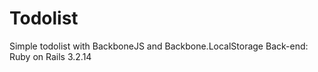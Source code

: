Todolist
========

Simple todolist with BackboneJS and Backbone.LocalStorage
Back-end: Ruby on Rails 3.2.14
